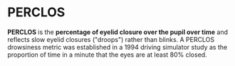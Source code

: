 # PERCLOS
**PERCLOS** is the __percentage of eyelid closure over the pupil over time__ and reflects slow eyelid closures ("droops") rather than blinks. A PERCLOS drowsiness metric was established in a 1994 driving simulator study as the proportion of time in a minute that the eyes are at least 80% closed.
